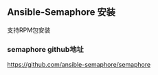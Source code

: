 ## Ansible-Semaphore 安装

支持RPM包安装

### semaphore  github地址  
https://github.com/ansible-semaphore/semaphore